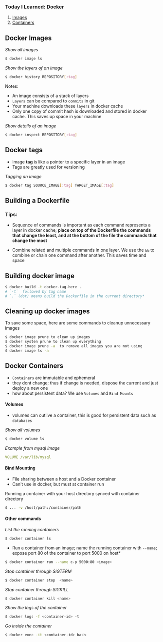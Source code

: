 ### Today I Learned: Docker

1. [Images](#docker-images)
2. [Containers](#docker-containers)

## Docker Images

*Show all images*
```bash
$ docker image ls
```

*Show the layers of an image*
```bash
$ docker history REPOSITORY[:tag]
```

Notes:
- An image consists of a stack of layers
- `Layers` can be compared to `commits` in git
- Your machine downloads these `layers` in docker cache
- Only one copy of commit hash is downloaded and stored in docker cache. This saves up space in your machine

*Show details of an image*
```bash
$ docker inspect REPOSITORY[:tag]
```

## Docker tags

- Image **tag** is like a pointer to a specific layer in an image
- Tags are greatly used for versioning

*Tagging an image*
```bash
$ docker tag SOURCE_IMAGE[:tag] TARGET_IMAGE[:tag]
```

## Building a Dockerfile
### Tips:

- Sequence of commands is important as each command represents a layer in docker cache; **place on top of the Dockerfile the commands that change the least, and at the bottom of the file the commands that change the most**

- Combine related and multiple commands in one layer. We use the `&&` to combine or  chain one command after another. This saves time and space

## Building docker image

```bash
$ docker build -t docker-tag-here .
# `-t`  followed by tag name
# `.` (dot) means build the Dockerfile in the current directory*
```


## Cleaning up docker images

To save some space, here are some commands to cleanup unnecessary images 

```bash
$ docker image prune to clean up images
$ docker systen prune to clean up everything
$ docker image prune -a  to remove all images you are not using
$ docker image ls -a
```

## Docker Containers


- `Containers` are immutable and ephemeral
- they dont change; thus if change is needed, dispose the current and just deploy a new one
- how about persistent data? We use `Volumes` and `Bind Mounts`

#### Volumes
- volumes can outlive a container, this is good for persistent data such as `databases`

*Show all volumes*
```bash
$ docker volume ls
```

*Example from mysql image*
```yml
VOLUME /var/lib/mysql
```

#### Bind Mounting

- File sharing between a host and a Docker container
- Can't use in docker, but must at container run

Running a container with your host directory synced with container directory
```bash
$ ... -v /host/path:/container/path
```

#### Other commands

*List the running containers*
```bash
$ docker container ls
```

* Run a container from an image; name the running container with `--name`;
expose port 80 of the container to port 5000 on host*

```bash
$ docker container run --name c-p 5000:80 <image>
```

*Stop container through SIGTERM*
```bash
$ docker container stop  <name>
```

*Stop container through SIGKILL*
```bash
$ docker container kill <name>
```

*Show the logs of the container*
```bash
$ docker logs -f <container-id> -t
```

*Go inside the container*
```bash
$ docker exec -it <container-id> bash
```
